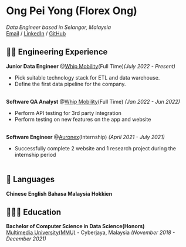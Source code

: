 # Ong Pei Yong (Florex Ong)
_Data Engineer based in Selangor, Malaysia_<br>
[Email](mailto:florexong99@gmail.com) / [LinkedIn](https://www.linkedin.com/in/ong-pei-yong-4a9b10175/) / [GitHub](https://github.com/florexong)

## 👨‍💻 Engineering Experience
**Junior Data Engineer** @[Whip Mobility](https://www.whipmobility.com/)(Full Time)_(July 2022 - Present)_<br>
 - Pick suitable technology stack for ETL and data warehouse.
 - Define the first data pipeline for the company.
<br><br>

**Software QA Analyst** @[Whip Mobility](https://www.whipmobility.com/)(Full Time) _(Jan 2022 - Jun 2022)_ <br>
 - Perform API testing for 3rd party integration
 - Perform testing on new features on the app and website
<br><br>

**Software Engineer** @[Auronex](https://auronex.com)(Internship) _(April 2021 - July 2021)_ <br>
  - Successfully complete 2 website and 1 research project during the internship period
<br><br>

## 💬 Languages <br>
**Chinese**
**English**
**Bahasa Malaysia**
**Hokkien**

## 🧑🏽‍🎓 Education
**Bachelor of Computer Science in Data Science(Honors)**<br>
[Multimedia University(MMU)](https://www.mmu.edu.my/) - Cyberjaya, Malaysia _(November 2018 - December 2021)_ <br>


